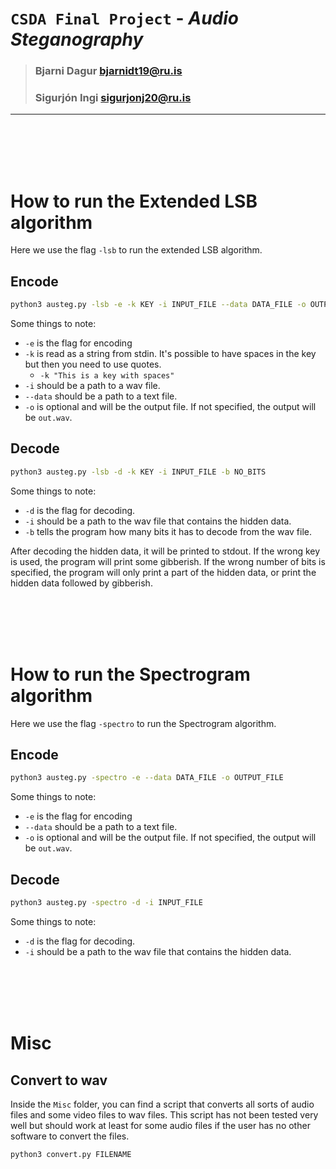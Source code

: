 
# `CSDA Final Project` - *Audio Steganography*  

  > ### **Bjarni Dagur** <bjarnidt19@ru.is>  
  > ### **Sigurjón Ingi** <sigurjonj20@ru.is>  

---
<br>
<br>
<br>
<br>

# How to run the Extended LSB algorithm
Here we use the flag `-lsb` to run the extended LSB algorithm.

## **Encode**

```bash
python3 austeg.py -lsb -e -k KEY -i INPUT_FILE --data DATA_FILE -o OUTPUT_FILE
```
Some things to note:
- `-e` is the flag for encoding
- `-k` is read as a string from stdin. It's possible to have spaces in the key but then you need to use quotes.
  - `-k "This is a key with spaces"`
- `-i` should be a path to a wav file.
- `--data` should be a path to a text file.
- `-o` is optional and will be the output file. If not specified, the output will be `out.wav`.


## **Decode**

```bash
python3 austeg.py -lsb -d -k KEY -i INPUT_FILE -b NO_BITS
```
Some things to note:
- `-d` is the flag for decoding.
- `-i` should be a path to the wav file that contains the hidden data.
- `-b` tells the program how many bits it has to decode from the wav file.

After decoding the hidden data, it will be printed to stdout. If the wrong key is used, the program will print some gibberish. If the wrong number of bits is specified, the program will only print a part of the hidden data, or print the hidden data followed by gibberish.

<br>
<br>
<br>
<br>

# How to run the Spectrogram algorithm
Here we use the flag `-spectro` to run the Spectrogram algorithm.
## **Encode**

```bash
python3 austeg.py -spectro -e --data DATA_FILE -o OUTPUT_FILE
```
Some things to note:
- `-e` is the flag for encoding
- `--data` should be a path to a text file.
- `-o` is optional and will be the output file. If not specified, the output will be `out.wav`.


## **Decode**

```bash
python3 austeg.py -spectro -d -i INPUT_FILE
```
Some things to note:
- `-d` is the flag for decoding.
- `-i` should be a path to the wav file that contains the hidden data.


<br>
<br>
<br>
<br>

# Misc
## **Convert to wav**
Inside the `Misc` folder, you can find a script that converts all sorts of audio files and some video files to wav files.
This script has not been tested very well but should work at least for some audio files if the user has no other software to convert the files.

```bash
python3 convert.py FILENAME
```
